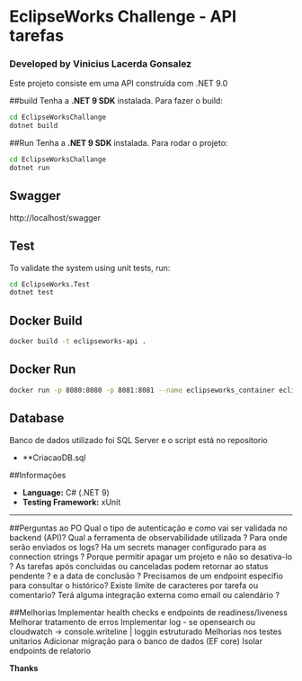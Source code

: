 # EclipseWorks Challenge - API tarefas
### Developed by **Vinicius Lacerda Gonsalez**

Este projeto consiste em uma API construída com .NET 9.0

##build
Tenha a **.NET 9 SDK** instalada.
Para fazer o build:
```bash
cd EclipseWorksChallange
dotnet build
```

##Run
Tenha a **.NET 9 SDK** instalada.
Para rodar o projeto:
```bash
cd EclipseWorksChallange 
dotnet run 
```
## Swagger
http://localhost/swagger

## Test
To validate the system using unit tests, run:
```bash
cd EclipseWorks.Test
dotnet test
```

## Docker Build
```bash
docker build -t eclipseworks-api .
```

## Docker Run
```bash
docker run -p 8080:8080 -p 8081:8081 --name eclipseworks_container eclipseworks-api
```

## Database
Banco de dados utilizado foi SQL Server e o script está no repositorio
- **CriacaoDB.sql

##Informações
- **Language:** C# (.NET 9)
- **Testing Framework:** xUnit
---

##Perguntas ao PO
Qual o tipo de autenticação e como vai ser validada no backend (API)?
Qual a ferramenta de observabilidade utilizada ? Para onde serão enviados os logs?
Ha um secrets manager configurado para as connection strings ? 
Porque permitir apagar um projeto e não so desativa-lo ? 
As tarefas após concluidas ou canceladas podem retornar ao status pendente ? e a data de conclusão ?
Precisamos de um endpoint especifio para consultar o histórico?
Existe limite de caracteres por tarefa ou comentario?
Terá alguma integração externa como email ou calendário ?

##Melhorias
Implementar health checks e endpoints de readiness/liveness
Melhorar tratamento de erros
Implementar log - se opensearch ou cloudwatch -> console.writeline | loggin estruturado
Melhorias nos testes unitarios
Adicionar migração para o banco de dados (EF core)
Isolar endpoints de relatorio

**Thanks**

